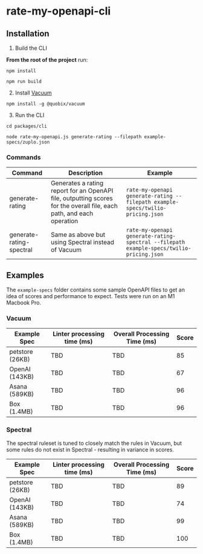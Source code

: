 # rate-my-openapi-cli

## Installation

1. Build the CLI 

**From the root of the project** run: 

```
npm install

npm run build
```

2. Install [Vacuum](https://quobix.com/vacuum/)

```
npm install -g @quobix/vacuum
```

3. Run the CLI

```
cd packages/cli

node rate-my-openapi.js generate-rating --filepath example-specs/zuplo.json
```

### Commands

| Command                  | Description                                                                                                          | Example                                                                                 |
| ------------------------ | -------------------------------------------------------------------------------------------------------------------- | --------------------------------------------------------------------------------------- |
| generate-rating          | Generates a rating report for an OpenAPI file, outputting scores for the overall file, each path, and each operation | `rate-my-openapi generate-rating --filepath example-specs/twilio-pricing.json`          |
| generate-rating-spectral | Same as above but using Spectral instead of Vacuum                                                                   | `rate-my-openapi generate-rating-spectral --filepath example-specs/twilio-pricing.json` |

## Examples

The `example-specs` folder contains some sample OpenAPI files to get an idea of
scores and performance to expect. Tests were run on an M1 Macbook Pro.

### Vacuum

| Example Spec    | Linter processing time (ms) | Overall Processing Time (ms) | Score |
| --------------- | --------------------------- | ---------------------------- | ----- |
| petstore (26KB) | TBD                         | TBD                          | 85    |
| OpenAI (143KB)  | TBD                         | TBD                          | 67    |
| Asana (589KB)   | TBD                         | TBD                          | 96    |
| Box (1.4MB)     | TBD                         | TBD                          | 96    |

### Spectral

The spectral ruleset is tuned to closely match the rules in Vacuum, but some
rules do not exist in Spectral - resulting in variance in scores.

| Example Spec    | Linter processing time (ms) | Overall Processing Time (ms) | Score |
| --------------- | --------------------------- | ---------------------------- | ----- |
| petstore (26KB) | TBD                         | TBD                          | 89    |
| OpenAI (143KB)  | TBD                         | TBD                          | 74    |
| Asana (589KB)   | TBD                         | TBD                          | 99    |
| Box (1.4MB)     | TBD                         | TBD                          | 100   |
